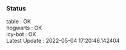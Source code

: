 ### Status


table : OK  
hogwarts : OK  
icy-bot : OK  
Latest Update : 2022-05-04 17:20:46.142404
